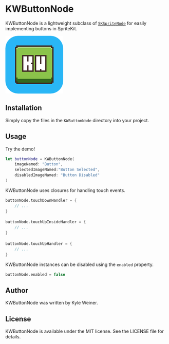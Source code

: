 # KWButtonNode

KWButtonNode is a lightweight subclass of [`SKSpriteNode`](https://developer.apple.com/library/ios/documentation/SpriteKit/Reference/SKSpriteNode_Ref/index.html#//apple_ref/occ/cl/SKSpriteNode) for easily implementing buttons in SpriteKit.

![KWButtonNode Preview](preview.gif)

## Installation

Simply copy the files in the `KWButtonNode` directory into your project.

## Usage

Try the demo!

```swift
let buttonNode = KWButtonNode(
    imageNamed: "Button",
    selectedImageNamed:"Button Selected",
    disabledImageNamed: "Button Disabled"
)
```

KWButtonNode uses closures for handling touch events.

```swift
buttonNode.touchDownHandler = {
    // ...
}

buttonNode.touchUpInsideHandler = {
    // ...
}

buttonNode.touchUpHandler = {
    // ...
}
``` 

KWButtonNode instances can be disabled using the `enabled` property.

```swift
buttonNode.enabled = false
``` 

## Author

KWButtonNode was written by Kyle Weiner.

## License

KWButtonNode is available under the MIT license. See the LICENSE file for details.
